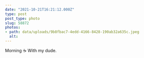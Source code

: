 ```yaml
---
date: "2021-10-21T16:21:12.000Z"
type: post 
post_type: photo
slug: 58872
photos: 
- path: data/uploads/9b8fbac7-4edd-4166-8428-190ab32a635c.jpeg
  alt: 
---
```

Morning ☕️ With my dude. 
